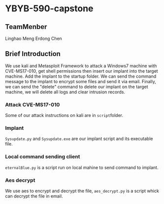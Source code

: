 # YBYB-590-capstone
## TeamMenber
Linghao Meng
Erdong Chen
## Brief Introduction
We use kali and Metasploit Framework to attack a Windows7 machine with CVE-MS17-010, get shell permissions then insert our implant into the target machine. Add the implant to the startup folder.
We can send the command message to the implant to encrypt some files and send it via email. Finally, we can send the "delete" command to delete our implant on the target machine, we will delete all logs and clear intrusion records.
### Attack CVE-MS17-010
Some of our attack instructions on kali are in `script`folder.
### Implant
`Sysupdate.py` and `Sysupdate.exe` are our implant script and its executable file.
### Local command sending client
`eternalBlue.py` is a script run on local mahine to send command to implant.
### Aes decrypt
We use aes to encrypt and decrypt the file, `aes_decrypt.py` is a script whick can decrypt the file in email.
